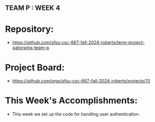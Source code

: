 ## TEAM P : WEEK 4

# Repository:
- https://github.com/sfsu-csc-667-fall-2024-roberts/term-project-gatorwins-team-p

# Project Board:
- https://github.com/orgs/sfsu-csc-667-fall-2024-roberts/projects/13

# This Week's Accomplishments:
- This week we set up the code for handling user authentication.
